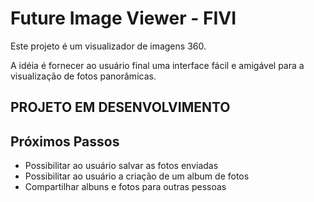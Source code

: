 # Future Image Viewer - FIVI

Este projeto é um visualizador de imagens 360.

A idéia é fornecer ao usuário final uma interface fácil e amigável para a visualização de fotos panorâmicas.


## PROJETO EM DESENVOLVIMENTO ##

## Próximos Passos

- Possibilitar ao usuário salvar as fotos enviadas
- Possibilitar ao usuário a criação de um album de fotos
- Compartilhar albuns e fotos para outras pessoas